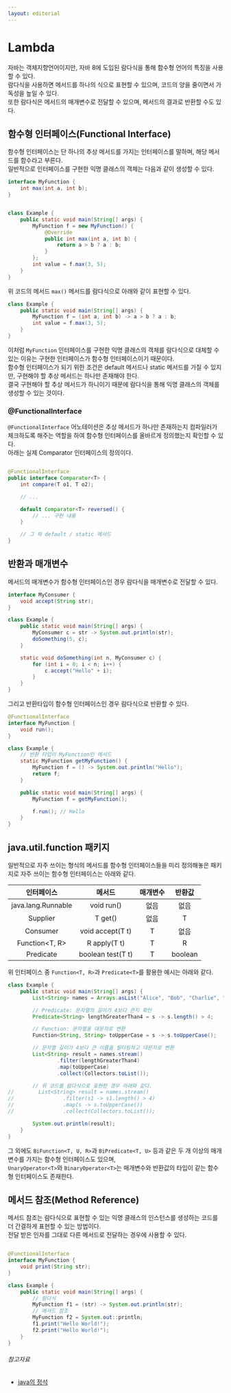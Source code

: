 ```yaml
---
layout: editorial
---
```


# Lambda

자바는 객체지향언어이지만, 자바 8에 도입된 람다식을 통해 함수형 언어의 특징을 사용할 수 있다.  
람다식을 사용하면 메서드를 하나의 식으로 표현할 수 있으며, 코드의 양을 줄이면서 가독성을 높일 수 있다.  
또한 람다식은 메서드의 매개변수로 전달할 수 있으며, 메서드의 결과로 반환할 수도 있다.

## 함수형 인터페이스(Functional Interface)

함수형 인터페이스는 단 하나의 추상 메서드를 가지는 인터페이스를 말하며, 해당 메서드를 함수라고 부른다.  
일반적으로 인터페이스를 구현한 익명 클래스의 객체는 다음과 같이 생성할 수 있다.

```java
interface MyFunction {
    int max(int a, int b);
}


class Example {
    public static void main(String[] args) {
        MyFunction f = new MyFunction() {
            @Override
            public int max(int a, int b) {
                return a > b ? a : b;
            }
        };
        int value = f.max(3, 5);
    }
}
```

위 코드의 메서드 `max()` 메서드를 람다식으로 아래와 같이 표현할 수 있다.

```java
class Example {
    public static void main(String[] args) {
        MyFunction f = (int a, int b) -> a > b ? a : b;
        int value = f.max(3, 5);
    }
}
```

이처럼 `MyFunction` 인터페이스를 구현한 익명 클래스의 객체를 람다식으로 대체할 수 있는 이유는 구현한 인터페이스가 함수형 인터페이스이기 때문이다.  
함수형 인터페이스가 되기 위한 조건은 default 메서드나 static 메서드를 가질 수 있지만, 구현해야 할 추상 메서드는 하나만 존재해야 한다.  
결국 구현해야 할 추상 메서드가 하니이기 때문에 람다식을 통해 익명 클래스의 객체를 생성할 수 있는 것이다.

### @FunctionalInterface

`@FunctionalInterface` 어노테이션은 추상 메서드가 하나만 존재하는지 컴파일러가 체크하도록 해주는 역할을 하여 함수형 인터페이스를 올바르게 정의했는지 확인할 수 있다.  
아래는 실제 Comparator 인터페이스의 정의이다.

```java

@FunctionalInterface
public interface Comparator<T> {
    int compare(T o1, T o2);

    // ...

    default Comparator<T> reversed() {
        // ... 구현 내용
    }

    // 그 외 default / static 메서드
}
```

## 반환과 매개변수

메서드의 매개변수가 함수형 인터페이스인 경우 람다식을 매개변수로 전달할 수 있다.

```java
interface MyConsumer {
    void accept(String str);
}

class Example {
    public static void main(String[] args) {
        MyConsumer c = str -> System.out.println(str);
        doSomething(5, c);
    }

    static void doSomething(int n, MyConsumer c) {
        for (int i = 0; i < n; i++) {
            c.accept("Hello" + i);
        }
    }
}
```

그리고 반환타입이 함수형 인터페이스인 경우 람다식으로 반환할 수 있다.

```java
@FunctionalInterface
interface MyFunction {
    void run();
}

class Example {
    // 반환 타입이 MyFunction인 메서드
    static MyFunction getMyFunction() {
        MyFunction f = () -> System.out.println("Hello");
        return f;
    }

    public static void main(String[] args) {
        MyFunction f = getMyFunction();

        f.run(); // Hello
    }
}
```

## java.util.function 패키지

일반적으로 자주 쓰이는 형식의 메서드를 함수형 인터페이스들을 미리 정의해놓은 패키지로 자주 쓰이는 함수형 인터페이스는 아래와 같다.

|       인터페이스        |        메서드        | 매개변수 |   반환값   |
|:------------------:|:-----------------:|:----:|:-------:|
| java.lang.Runnable |    void run()     |  없음  |   없음    |
|    Supplier<T>     |      T get()      |  없음  |    T    |
|    Consumer<T>     | void accept(T t)  |  T   |   없음    |
|   Function<T, R>   |   R apply(T t)    |  T   |    R    |
|    Predicate<T>    | boolean test(T t) |  T   | boolean |

위 인터페이스 중 `Function<T, R>`과 `Predicate<T>`를 활용한 예시는 아래와 같다.

```java
class Example {
    public static void main(String[] args) {
        List<String> names = Arrays.asList("Alice", "Bob", "Charlie", "David", "Eve", "Frank");

        // Predicate: 문자열의 길이가 4보다 큰지 확인
        Predicate<String> lengthGreaterThan4 = s -> s.length() > 4;

        // Function: 문자열을 대문자로 변환
        Function<String, String> toUpperCase = s -> s.toUpperCase();

        // 문자열 길이가 4보다 큰 이름을 필터링하고 대문자로 변환
        List<String> result = names.stream()
                .filter(lengthGreaterThan4)
                .map(toUpperCase)
                .collect(Collectors.toList());

        // 위 코드를 람다식으로 표현한 경우 아래와 같다.
//        List<String> result = names.stream()
//                .filter(s1 -> s1.length() > 4)
//                .map(s -> s.toUpperCase())
//                .collect(Collectors.toList());

        System.out.println(result);
    }
}
```

그 외에도 `BiFunction<T, U, R>`과 `BiPredicate<T, U>` 등과 같은 두 개 이상의 매개변수를 가지는 함수형 인터페이스도 있으며,  
`UnaryOperator<T>`와 `BinaryOperator<T>`는 매개변수와 반환값의 타입이 같는 함수형 인터페이스도 존재한다.

## 메서드 참조(Method Reference)

메서드 참조는 람다식으로 표현할 수 있는 익명 클래스의 인스턴스를 생성하는 코드를 더 간결하게 표현할 수 있는 방법이다.  
전달 받은 인자를 그대로 다른 메서드로 전달하는 경우에 사용할 수 있다.

```java

@FunctionalInterface
interface MyFunction {
    void print(String str);
}

class Example {
    public static void main(String[] args) {
        // 람다식
        MyFunction f1 = (str) -> System.out.println(str);
        // 메서드 참조
        MyFunction f2 = System.out::println;
        f1.print("Hello World!");
        f2.print("Hello World!");
    }
}
```

###### 참고자료

- [java의 정석](https://www.nl.go.kr/seoji/contents/S80100000000.do?schM=intgr_detail_view_isbn&page=1&pageUnit=10&schType=simple&schStr=Java의+정석&isbn=9788994492032&cipId=200741285%2C)